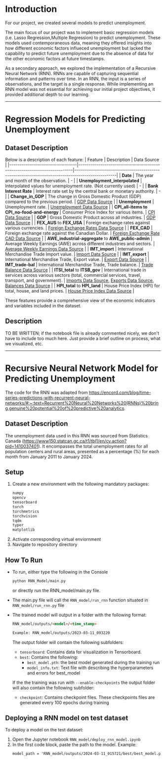# Introduction
For our project, we created several models to predict unemployment. 

The main focus of our project was to implement basic regression models (i.e. Lasso Regression,Multiple Regression) to predict unemployment. These models used contemporaneous data, meaning they offered insights into how different economic factors influeced unemployment but lacked the capability to predict future unemployment due to the absence of data for the other economic factors at future timestamps.

As a secondary approach, we explored the implementation of a Recursive Neural Network (RNN). RNNs are capable of capturing sequential information and patterns over time. In an RNN, the input is a series of observations, and the target is a single response. While implementing an RNN model was not essential for achieving our initial project objectives, it provided additional depth to our learning.

---

# Regression Models for Predicting Unemployment
## Dataset Description

Below is a description of each feature:
| Feature                          | Description                                                               | Data Source                                                                                        |
|----------------------------------|---------------------------------------------------------------------------|---------------------------------------------------------------------------------------------------|
| **Date**                         | The year and month of the observation.                                    | -                                                                                                 |
| **Unemployment_interpolated**    | Interpolated values for unemployment rate. (Not currently used)           | -                                                                                                 |
| **Bank Interest Rate**           | Interest rate set by the central bank or monetary authority.              | -                                                                                                 |
| **Change_in_GDP**                | The change in Gross Domestic Product (GDP) compared to the previous period. | [GDP Data Source](https://www150.statcan.gc.ca/t1/tbl1/en/tv.action?pid=3610043401)             |
| **Unemployment**                 | Unemployment rate.                                                         | [Unemployment Data Source](https://www150.statcan.gc.ca/t1/tbl1/en/cv.action?pid=1410037401)     |
| **CPI_all-items to CPI_no-food-and-energy** | Consumer Price Index for various items.                               | [CPI Data Source](https://www150.statcan.gc.ca/t1/tbl1/en/tv.action?pid=1810000601)   |
| **GDP**                          | Gross Domestic Product across all industries.                              | [GDP Data Source](https://www150.statcan.gc.ca/t1/tbl1/en/tv.action?pid=3610043401)             |
| **FEX_AUS** to **FEX_USA**       | Foreign exchange rates against various currencies.                         | [Foreign Exchange Rates Data Source](https://www150.statcan.gc.ca/t1/tbl1/en/tv.action?pid=3310016301) |
| **FEX_CAD**                      | Foreign exchange rate against the Canadian Dollar.                         | [Foreign Exchange Rate CAD Data Source](https://www150.statcan.gc.ca/t1/tbl1/en/tv.action?pid=3310016301) |
| **AWE_industrial-aggregate** to **AWE_public-admin** | Average Weekly Earnings (AWE) across different industries and sectors.  | [Average Weekly Earnings Data Source](https://www150.statcan.gc.ca/t1/tbl1/en/tv.action?pid=1410020301) |
| **IMT_import**                   | International Merchandise Trade Import value.                             | [Import Data Source](https://www150.statcan.gc.ca/t1/tbl1/en/tv.action?pid=1210001101)         |
| **IMT_export**                   | International Merchandise Trade, Export value.                             | [Export Data Source](https://www150.statcan.gc.ca/t1/tbl1/en/tv.action?pid=1210001101)         |
| **IMT_trade-bal**                | International Merchandise Trade, Trade balance.                            | [Trade Balance Data Source](https://www150.statcan.gc.ca/t1/tbl1/en/tv.action?pid=1210001101)  |
| **ITSI_total** to **ITSB_gov**   | International trade in services across various sectors (total, commercial services, travel, transport, and government). | [Imports Data Source](https://www150.statcan.gc.ca/t1/tbl1/en/tv.action?pid=1210014401), [Exports Data Source](https://www150.statcan.gc.ca/t1/tbl1/en/tv.action?pid=1210014401), [Balances Data Source](https://www150.statcan.gc.ca/t1/tbl1/en/tv.action?pid=1210014401) |
| **HPI_total** to **HPI_land**    | House Price Index (HPI) for total, house, and land prices.               | [House Price Index Data Source](https://www150.statcan.gc.ca/t1/tbl1/en/tv.action?pid=1810020501) |


These features provide a comprehensive view of the economic indicators and variables included in the dataset. 

## Description
TO BE WRITTEN; if the notebook file is already commented nicely, we don't have to include too much here. Just provide a brief outline on process, what we visualized, etc. 

---

# Recursive Neural Network Model for Predicting Unemployment
The code for the RNN was adapted from https://encord.com/blog/time-series-predictions-with-recurrent-neural-networks/#:~:text=Recurrent%20Neural%20Networks%20(RNNs)%20bring,genuine%20potential%20of%20predictive%20analytics.

## Dataset Description
The unemployment data used in this RNN was sourced from Statistics Canada (https://www150.statcan.gc.ca/t1/tbl1/en/cv.action?pid=1410037401). 
It encompasses the total unemployment rates for all population centers and rural areas, presented as a percentage (%) for each month from January 2011 to January 2024.

## Setup
1) Create a new environment with the following mandatory packages:
    ```html
    numpy
    opencv
    tensorboard
    torch
    torchmetrics
    torchvision
    tqdm
    typer
    matplotlib
    ```
2) Activate corresponding virtual enviornment
3) Navigate to repository directory

## How To Run
- To run, either type the following in the Console
    ```html
    python RNN_Model/main.py
    ```
    or directly run the RNN_model/main.py file. 
- The main.py file will call the ```RNN_model/run_rnn``` function situated in ```RNN_model/run_rnn.py``` file
- The trained model will output in a folder with the following format:
    ```html
    RNN_model/outputs/<model>/<time_stamp>

    Example: RNN_model/outputs/2023-03-11_093220
    ```
    The output folder will contain the following subfolders:
    - ```tensorboard```: Contains data for visualization in Tensorboard.
    - ```best```: Contains the following:
        - ```best_model.pth```: the best model generated during the training run
        - ```model_info.txt```: Text file with describing the hyperparameters and errors for best_model

    If the the training was run with ```--enable-checkpoints``` the output folder will also contain the following subfolder:
    - ```checkpoint```: Contains checkpoint files. These checkpoints files are generated every 100 epochs during training

## Deploying a RNN model on test dataset
To deploy a model on the test dataset:
1) Open the Jupyter notebook ```RNN_model/deploy_rnn_model.ipynb``` 
2) In the first code block, paste the path to the model.
    Example: 
    ```html
    model_path = 'RNN_model/outputs/2024-03-11_015721/best/best_model.pth'
    ```
    

